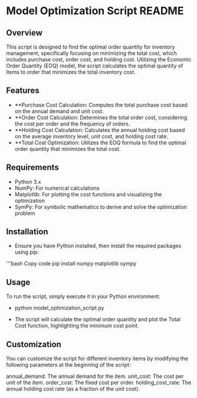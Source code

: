 <h1>Model Optimization Script README </h1>
<h2>Overview</h2>

<p font-size = "bold">This script is designed to find the optimal order quantity for inventory management, specifically focusing on minimizing the total cost, which includes purchase cost, order cost, and holding cost. Utilizing the Economic Order Quantity (EOQ) model, the script calculates the optimal quantity of items to order that minimizes the total inventory cost. </p>

## Features

- \*\*Purchase Cost Calculation: Computes the total purchase cost based on the annual demand and unit cost.
- \*\*Order Cost Calculation: Determines the total order cost, considering the cost per order and the frequency of orders.
- \*\*Holding Cost Calculation: Calculates the annual holding cost based on the average inventory level, unit cost, and holding cost rate.
- \*\*Total Cost Optimization: Utilizes the EOQ formula to find the optimal order quantity that minimizes the total cost.

## Requirements

- Python 3.x
- NumPy: For numerical calculations
- Matplotlib: For plotting the cost functions and visualizing the optimization
- SymPy: For symbolic mathematics to derive and solve the optimization problem

## Installation

- Ensure you have Python installed, then install the required packages using pip:

'''bash
Copy code
pip install numpy matplotlib sympy

## Usage

To run the script, simply execute it in your Python environment:

- python model_optimization_script.py

- The script will calculate the optimal order quantity and plot the Total Cost function, highlighting the minimum cost point.

## Customization

You can customize the script for different inventory items by modifying the following parameters at the beginning of the script:

annual_demand: The annual demand for the item.
unit_cost: The cost per unit of the item.
order_cost: The fixed cost per order.
holding_cost_rate: The annual holding cost rate (as a fraction of the unit cost).
